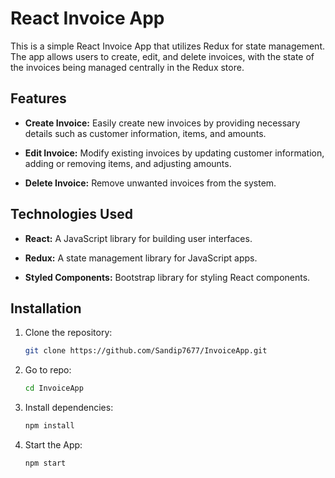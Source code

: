 # React Invoice App

This is a simple React Invoice App that utilizes Redux for state management. The app allows users to create, edit, and delete invoices, with the state of the invoices being managed centrally in the Redux store.

## Features

- **Create Invoice:** Easily create new invoices by providing necessary details such as customer information, items, and amounts.

- **Edit Invoice:** Modify existing invoices by updating customer information, adding or removing items, and adjusting amounts.

- **Delete Invoice:** Remove unwanted invoices from the system.

## Technologies Used

- **React:** A JavaScript library for building user interfaces.

- **Redux:** A state management library for JavaScript apps.

- **Styled Components:** Bootstrap library for styling React components.

## Installation

1. Clone the repository:

   ```bash
   git clone https://github.com/Sandip7677/InvoiceApp.git
   
2. Go to repo:
   
   ```bash
   cd InvoiceApp
   
3. Install dependencies:

   ```bash
   npm install

4. Start the App:
   
   ```bash
   npm start
